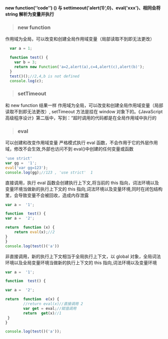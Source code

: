 **new function(‘‘code’’) () 与 settimeout('alert(1)‘,0)、eval('xxx')、相同会将 string 解析为变量并执行**

> ### new function

作用域为全局，可以改变和创建全局作用域变量（局部读取不到即无法更改）

```javascript
  var a = 1;

  function test() {
    var b = 3;
    return new Function('a=2,alert(a),c=4,alert(c),alert(b)');
  }
  test()();//2,4,b is not defined
  console.log(c);

```

> ### setTimeout

和 new function 结果一样 作用域为全局，可以改变和创建全局作用域变量（局部读取不到即无法更改）, setTimeout 方法是挂在 window 对象下的。《JavaScript 高级程序设计》第二版中，写到：“超时调用的代码都是在全局作用域中执行的

> ### eval

可以创建和改变作用域变量
严格模式执行 eval 函数，不会作用于它的外层作用域，修改不会生效,外部也访问不到 eval()中创建的任何变量或函数

```javascript
'use strict'
var gg =  '1';
eval('var gg=123');
console.log(gg);//123 , 'use strict'  1
```

直接调用，执行 eval 函数会创建执行上下文,将当前的 this 指向，词法环境以及变量环境当做新的执行上下文的 this 指向,词法环境以及变量环境,同时在闭包结构里，会导致变量不会被回收，造成内存泄露

```javascript
var a =  '1';

function  test() {
var a =  '2';

return  function (x) {
    return eval(x);//2
}
}
console.log(test()('a'))
```

非直接调用，新的执行上下文相当于全局执行上下文，以 global 对象，全局词法环境以及全局变量环境当做新的执行上下文的 this 指向,词法环境以及变量环境

```javascript
var a =  '1';

function  test() {

var a =  '2';

return  function  e(x) {
        //return eval(x)//直接调用 2
        var get = eval;//赋值调用
        return  get(x)//1
 }
}

console.log(test()('a'));
```
